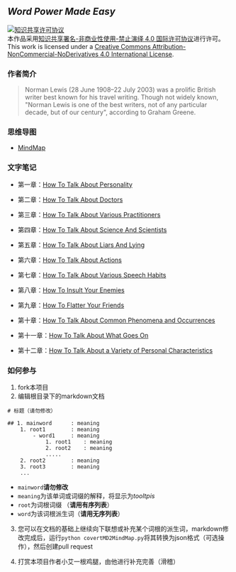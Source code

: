 ## *Word Power Made Easy*


<a rel="license" href="http://creativecommons.org/licenses/by-nc-nd/4.0/"><img alt="知识共享许可协议" style="border-width:0" src="https://i.creativecommons.org/l/by-nc-nd/4.0/88x31.png" /></a><br />本作品采用<a rel="license" href="http://creativecommons.org/licenses/by-nc-nd/4.0/">知识共享署名-非商业性使用-禁止演绎 4.0 国际许可协议</a>进行许可。
<br />This work is licensed under a <a rel="license" href="http://creativecommons.org/licenses/by-nc-nd/4.0/">Creative Commons Attribution-NonCommercial-NoDerivatives 4.0 International License</a>.

### 作者简介

>Norman Lewis (28 June 1908–22 July 2003) was a prolific British writer best known for his travel writing. Though not widely known, "Norman Lewis is one of the best writers, not of any particular decade, but of our century", according to Graham Greene.

### 思维导图

- [MindMap](https://hanxiaomax.github.io/WordPowerMadeEasy/)

### 文字笔记

- 第一章：[How To Talk About Personality](https://github.com/hanxiaomax/WordPowerMadeEasy/blob/master/How%20to%20talk%20about%20personality.md)


- 第二章：[How To Talk About Doctors](https://github.com/hanxiaomax/WordPowerMadeEasy/blob/master/How%20to%20talk%20about%20doctors.md)

- 第三章：[How To Talk About Various Practitioners](https://github.com/hanxiaomax/WordPowerMadeEasy/blob/master/How%20to%20talk%20about%20various%20practitioners.md)

- 第四章：[How To Talk About Science And Scientists](https://github.com/hanxiaomax/WordPowerMadeEasy/blob/master/How%20to%20talk%20about%20science%20and%20scientist.md)

- 第五章：[How To Talk About Liars And Lying](https://github.com/hanxiaomax/WordPowerMadeEasy/blob/master/How%20to%20talk%20about%20liars%20and%20lying.md)

- 第六章：[How To Talk About Actions](https://github.com/hanxiaomax/WordPowerMadeEasy/blob/master/How%20to%20talk%20about%20actions.md)

- 第七章：[How To Talk About Various Speech Habits](https://github.com/hanxiaomax/WordPowerMadeEasy/blob/master/How%20to%20talk%20about%20various%20speech%20habits.md)

- 第八章：[How To Insult Your Enemies](https://github.com/hanxiaomax/WordPowerMadeEasy/blob/master/How%20to%20insult%20your%20enemies.md)

- 第九章：[How To Flatter Your Friends](https://github.com/hanxiaomax/WordPowerMadeEasy/blob/master/How%20to%20flatter%20your%20friends.md)

- 第十章：[How To Talk About Common Phenomena and Occurrences](https://github.com/hanxiaomax/WordPowerMadeEasy/blob/master/How%20to%20talk%20about%20common%20phenomena%20and%20occurrences.md)

- 第十一章：[How To Talk About What Goes On](https://github.com/hanxiaomax/WordPowerMadeEasy/blob/master/how%20to%20talk%20about%20what%20goes%20on.md)

- 第十二章：[How To Talk About a Variety of Personal Characteristics](https://github.com/hanxiaomax/WordPowerMadeEasy/blob/master/How%20to%20talk%20about%20a%20variety%20of%20personal%20characteristics.md)



### 如何参与

1. fork本项目
2. 编辑根目录下的markdown文档

```
# 标题（请勿修改）

## 1. mainword      : meaning
    1. root1        : meaning
        - word1     : meaning
            1. root1    : meaning  
            2. root2    : meaning
            .....
    2. root2        : meaning
    3. root3        : meaning
    ...    
```

- `mainword`**请勿修改**
- `meaning`为该单词或词缀的解释，将显示为*tooltpis*
- `root`为词根词缀 （**请用有序列表**）
- `word`为该词根派生词（**请用无序列表**）

3. 您可以在文档的基础上继续向下联想或补充某个词根的派生词，markdown修改完成后，运行`python covertMD2MindMap.py`将其转换为json格式（可选操作），然后创建pull request

4. 打赏本项目作者小艾一根鸡腿，由他进行补充完善（滑稽）
